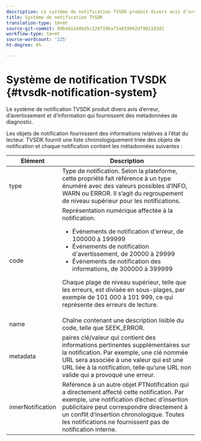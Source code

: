 ```yaml
---
description: Le système de notification TVSDK produit divers avis d’erreur, d’avertissement et d’information qui fournissent des métadonnées de diagnostic.
title: Système de notification TVSDK
translation-type: tm+mt
source-git-commit: 89bdda1d4bd5c126f19ba75a819942df901183d1
workflow-type: tm+mt
source-wordcount: '225'
ht-degree: 0%

---
```



# Système de notification TVSDK {#tvsdk-notification-system}

Le système de notification TVSDK produit divers avis d’erreur, d’avertissement et d’information qui fournissent des métadonnées de diagnostic.

Les objets de notification fournissent des informations relatives à l’état du lecteur. TVSDK fournit une liste chronologiquement triée des objets de notification et chaque notification contient les métadonnées suivantes :

<table frame="all" colsep="1" rowsep="1" id="table_DBA8CACF02DB4AF2B053E560850B49CE"> 
 <thead> 
  <tr rowsep="1"> 
   <th colname="1" class="entry"> Elément </th> 
   <th colname="2" class="entry"> Description </th> 
  </tr> 
 </thead>
 <tbody> 
  <tr rowsep="1"> 
   <td colname="1"><span class="codeph"> type</span> </td> 
   <td colname="2"> Type de notification. Selon la plateforme, cette propriété fait référence à un type énuméré avec des valeurs possibles d’INFO, WARN ou ERROR. Il s’agit du regroupement de niveau supérieur pour les notifications. </td> 
  </tr> 
  <tr rowsep="1"> 
   <td colname="1"><span class="codeph"> code</span> </td> 
   <td colname="2">Représentation numérique affectée à la notification. 
    <ul id="ul_31AB497C6FFA452496DD09B0D78687B9"> 
     <li id="li_53E75022C50246E0982E315D04EFD8B3">Événements de notification d'erreur, de 100000 à 199999 </li> 
     <li id="li_11AE91D1325E4F718228E662C9C55F9A">Événements de notification d'avertissement, de 20000 à 29999 </li> 
     <li id="li_6D3EA03845294DC2BAD1ACF507639E51">Événements de notification des informations, de 300000 à 399999 </li> 
    </ul> <p>Chaque plage de niveau supérieur, telle que les erreurs, est divisée en sous-plages, par exemple de 101 000 à 101 999, ce qui représente des erreurs de lecture. </p> </td> 
  </tr> 
  <tr rowsep="1"> 
   <td colname="1"><span class="codeph"> name</span> </td> 
   <td colname="2">Chaîne contenant une description lisible du code, telle que <span class="codeph"> SEEK_ERROR</span>. </td> 
  </tr> 
  <tr rowsep="1"> 
   <td colname="1"><span class="codeph"> metadata</span> </td> 
   <td colname="2">paires clé/valeur qui contient des informations pertinentes supplémentaires sur la notification. Par exemple, une clé nommée <span class="codeph"> URL</span> sera associée à une valeur qui est une URL liée à la notification, telle qu’une URL non valide qui a provoqué une erreur. </td> 
  </tr> 
  <tr rowsep="0"> 
   <td colname="1"><span class="codeph"> innerNotification</span> </td> 
   <td colname="2">Référence à un autre objet <span class="codeph"> PTNotification</span> qui a directement affecté cette notification. Par exemple, une notification d’échec d’insertion publicitaire peut correspondre directement à un conflit d’insertion chronologique. Toutes les notifications ne fournissent pas de notification interne. </td> 
  </tr> 
 </tbody> 
</table>